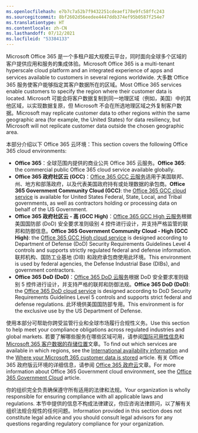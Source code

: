 ```yaml
---
ms.openlocfilehash: e7b7c7a52b7f9432251cdeaef178e9fc58ffc243
ms.sourcegitcommit: 8bf2602d56eedee4447ddb374ef95b0587f254e7
ms.translationtype: HT
ms.contentlocale: zh-CN
ms.lasthandoff: 07/12/2021
ms.locfileid: "53384133"
---
```

<!-- This file is a part of all Office 365 compliance offering topics. Please coordinate with Robert Mazzoli (robmazz) for any changes.-->

<span data-ttu-id="c6941-101">Microsoft Office 365 是一个多租户超大规模云平台，同时面向全球多个区域的客户提供应用和服务的集成体验。</span><span class="sxs-lookup"><span data-stu-id="c6941-101">Microsoft Office 365 is a multi-tenant hyperscale cloud platform and an integrated experience of apps and services available to customers in several regions worldwide.</span></span> <span data-ttu-id="c6941-102">大多数 Office 365 服务使客户能够指定其客户数据所在的区域。</span><span class="sxs-lookup"><span data-stu-id="c6941-102">Most Office 365 services enable customers to specify the region where their customer data is located.</span></span> <span data-ttu-id="c6941-103">Microsoft 可能会将客户数据复制到同一地理区域（例如，美国）中的其他区域，以实现数据复原，但 Microsoft 不会在所选地理区域之外复制客户数据。</span><span class="sxs-lookup"><span data-stu-id="c6941-103">Microsoft may replicate customer data to other regions within the same geographic area (for example, the United States) for data resiliency, but Microsoft will not replicate customer data outside the chosen geographic area.</span></span>

<span data-ttu-id="c6941-104">本部分介绍以下 Office 365 云环境：</span><span class="sxs-lookup"><span data-stu-id="c6941-104">This section covers the following Office 365 cloud environments:</span></span>

- <span data-ttu-id="c6941-105">**Office 365**：全球范围内提供的商业公共 Office 365 云服务。</span><span class="sxs-lookup"><span data-stu-id="c6941-105">**Office 365**: the commercial public Office 365 cloud service available globally.</span></span>
- <span data-ttu-id="c6941-106">**Office 365 政府社区云 (GCC)**：[Office 365 GCC 云服务](/office365/servicedescriptions/office-365-platform-service-description/office-365-us-government/gcc)适用于美国联邦、州、地方和部落政府，以及代表美国政府持有或处理数据的承包商。</span><span class="sxs-lookup"><span data-stu-id="c6941-106">**Office 365 Government Community Cloud (GCC)**: the [Office 365 GCC cloud service](/office365/servicedescriptions/office-365-platform-service-description/office-365-us-government/gcc) is available for United States Federal, State, Local, and Tribal governments, as well as contractors holding or processing data on behalf of the US Government.</span></span>
- <span data-ttu-id="c6941-107">**Office 365 政府社区云 - 高 (GCC High)**：[Office 365 GCC High 云服务](/office365/servicedescriptions/office-365-platform-service-description/office-365-us-government/gcc-high-and-dod)根据美国国防部 (DoD) 安全要求准则级别 4 控件进行设计，并支持严格监管的联邦和防御信息。</span><span class="sxs-lookup"><span data-stu-id="c6941-107">**Office 365 Government Community Cloud - High (GCC High)**: the [Office 365 GCC High cloud service](/office365/servicedescriptions/office-365-platform-service-description/office-365-us-government/gcc-high-and-dod) is designed according to Department of Defense (DoD) Security Requirements Guidelines Level 4 controls and supports strictly regulated federal and defense information.</span></span> <span data-ttu-id="c6941-108">联邦机构、国防工业基地 (DIB) 和政府承包商使用此环境。</span><span class="sxs-lookup"><span data-stu-id="c6941-108">This environment is used by federal agencies, the Defense Industrial Base (DIBs), and government contractors.</span></span>
- <span data-ttu-id="c6941-109">**Office 365 DoD (DoD)**：[Office 365 DoD 云服务](/office365/servicedescriptions/office-365-platform-service-description/office-365-us-government/gcc-high-and-dod)根据 DoD 安全要求准则级别 5 控件进行设计，并支持严格的联邦和防御法规。</span><span class="sxs-lookup"><span data-stu-id="c6941-109">**Office 365 DoD (DoD)**: the [Office 365 DoD cloud service](/office365/servicedescriptions/office-365-platform-service-description/office-365-us-government/gcc-high-and-dod) is designed according to DoD Security Requirements Guidelines Level 5 controls and supports strict federal and defense regulations.</span></span> <span data-ttu-id="c6941-110">此环境供美国国防部专用。</span><span class="sxs-lookup"><span data-stu-id="c6941-110">This environment is for the exclusive use by the US Department of Defense.</span></span>

<span data-ttu-id="c6941-111">使用本部分可帮助你跨受监管行业和全球市场履行合规性义务。</span><span class="sxs-lookup"><span data-stu-id="c6941-111">Use this section to help meet your compliance obligations across regulated industries and global markets.</span></span> <span data-ttu-id="c6941-112">若要了解哪些服务在哪些区域可用，请参阅[国际可用性信息](https://products.office.com/business/international-availability)和 [Microsoft 365 客户数据的存储位置](/microsoft-365/enterprise/o365-data-locations)文章。</span><span class="sxs-lookup"><span data-stu-id="c6941-112">To find out which services are available in which regions, see the [International availability information](https://products.office.com/business/international-availability) and the [Where your Microsoft 365 customer data is stored](/microsoft-365/enterprise/o365-data-locations) article.</span></span> <span data-ttu-id="c6941-113">有关 Office 365 政府版云环境的详细信息，请参阅 [Office 365 政府云](/office365/servicedescriptions/office-365-platform-service-description/office-365-us-government/office-365-us-government)文章。</span><span class="sxs-lookup"><span data-stu-id="c6941-113">For more information about Office 365 Government cloud environment, see the [Office 365 Government Cloud](/office365/servicedescriptions/office-365-platform-service-description/office-365-us-government/office-365-us-government) article.</span></span>

<span data-ttu-id="c6941-114">你的组织完全负责确保遵守所有适用的法律和法规。</span><span class="sxs-lookup"><span data-stu-id="c6941-114">Your organization is wholly responsible for ensuring compliance with all applicable laws and regulations.</span></span> <span data-ttu-id="c6941-115">本节中提供的信息不构成法律建议，你应咨询法律顾问，以了解有关组织法规合规性的任何问题。</span><span class="sxs-lookup"><span data-stu-id="c6941-115">Information provided in this section does not constitute legal advice and you should consult legal advisors for any questions regarding regulatory compliance for your organization.</span></span>
